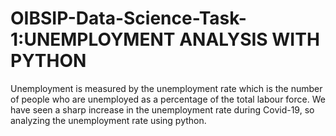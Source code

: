 # OIBSIP-Data-Science-Task-1:UNEMPLOYMENT ANALYSIS WITH PYTHON


Unemployment is measured by the unemployment rate which is the number of people
who are unemployed as a percentage of the total labour force. We have seen a sharp
increase in the unemployment rate during Covid-19, so analyzing the unemployment rate using python.
